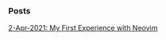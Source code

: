 ### Posts
[2-Apr-2021: My First Experience with Neovim](https://kousha1999.github.io/posts/first-experience-with-neovim)
